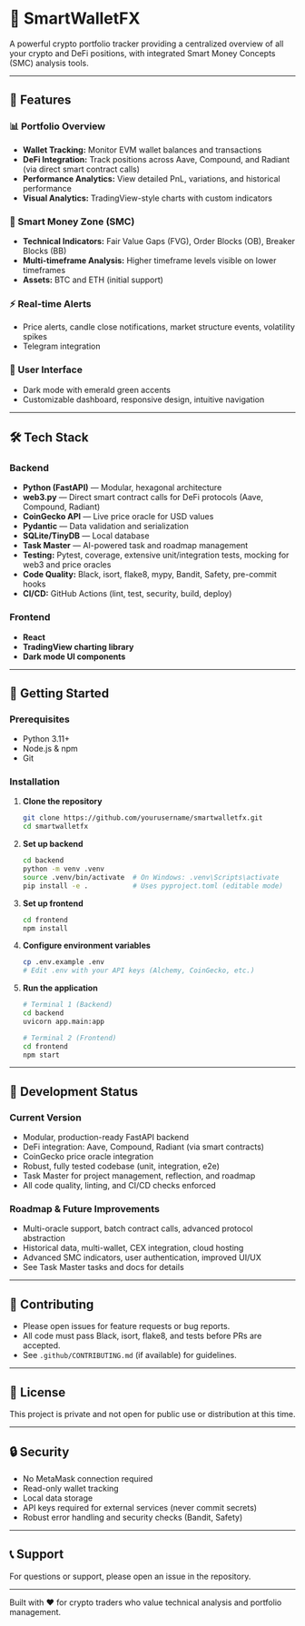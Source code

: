 # 🧠 SmartWalletFX

A powerful crypto portfolio tracker providing a centralized overview of all your crypto and DeFi positions, with integrated Smart Money Concepts (SMC) analysis tools.

---

## 🌟 Features

### 📊 Portfolio Overview
- **Wallet Tracking:** Monitor EVM wallet balances and transactions
- **DeFi Integration:** Track positions across Aave, Compound, and Radiant (via direct smart contract calls)
- **Performance Analytics:** View detailed PnL, variations, and historical performance
- **Visual Analytics:** TradingView-style charts with custom indicators

### 🎯 Smart Money Zone (SMC)
- **Technical Indicators:** Fair Value Gaps (FVG), Order Blocks (OB), Breaker Blocks (BB)
- **Multi-timeframe Analysis:** Higher timeframe levels visible on lower timeframes
- **Assets:** BTC and ETH (initial support)

### ⚡ Real-time Alerts
- Price alerts, candle close notifications, market structure events, volatility spikes
- Telegram integration

### 🎨 User Interface
- Dark mode with emerald green accents
- Customizable dashboard, responsive design, intuitive navigation

---

## 🛠 Tech Stack

### Backend
- **Python (FastAPI)** — Modular, hexagonal architecture
- **web3.py** — Direct smart contract calls for DeFi protocols (Aave, Compound, Radiant)
- **CoinGecko API** — Live price oracle for USD values
- **Pydantic** — Data validation and serialization
- **SQLite/TinyDB** — Local database
- **Task Master** — AI-powered task and roadmap management
- **Testing:** Pytest, coverage, extensive unit/integration tests, mocking for web3 and price oracles
- **Code Quality:** Black, isort, flake8, mypy, Bandit, Safety, pre-commit hooks
- **CI/CD:** GitHub Actions (lint, test, security, build, deploy)

### Frontend
- **React**
- **TradingView charting library**
- **Dark mode UI components**

---

## 🚀 Getting Started

### Prerequisites
- Python 3.11+
- Node.js & npm
- Git

### Installation

1. **Clone the repository**
   ```bash
   git clone https://github.com/yourusername/smartwalletfx.git
   cd smartwalletfx
   ```

2. **Set up backend**
   ```bash
   cd backend
   python -m venv .venv
   source .venv/bin/activate  # On Windows: .venv\Scripts\activate
   pip install -e .           # Uses pyproject.toml (editable mode)
   ```

3. **Set up frontend**
   ```bash
   cd frontend
   npm install
   ```

4. **Configure environment variables**
   ```bash
   cp .env.example .env
   # Edit .env with your API keys (Alchemy, CoinGecko, etc.)
   ```

5. **Run the application**
   ```bash
   # Terminal 1 (Backend)
   cd backend
   uvicorn app.main:app

   # Terminal 2 (Frontend)
   cd frontend
   npm start
   ```

---

## 📝 Development Status

### Current Version
- Modular, production-ready FastAPI backend
- DeFi integration: Aave, Compound, Radiant (via smart contracts)
- CoinGecko price oracle integration
- Robust, fully tested codebase (unit, integration, e2e)
- Task Master for project management, reflection, and roadmap
- All code quality, linting, and CI/CD checks enforced

### Roadmap & Future Improvements
- Multi-oracle support, batch contract calls, advanced protocol abstraction
- Historical data, multi-wallet, CEX integration, cloud hosting
- Advanced SMC indicators, user authentication, improved UI/UX
- See Task Master tasks and docs for details

---

## 🤝 Contributing

- Please open issues for feature requests or bug reports.
- All code must pass Black, isort, flake8, and tests before PRs are accepted.
- See `.github/CONTRIBUTING.md` (if available) for guidelines.

---

## 📜 License

This project is private and not open for public use or distribution at this time.

---

## 🔒 Security

- No MetaMask connection required
- Read-only wallet tracking
- Local data storage
- API keys required for external services (never commit secrets)
- Robust error handling and security checks (Bandit, Safety)

---

## 📞 Support

For questions or support, please open an issue in the repository.

---

Built with ❤️ for crypto traders who value technical analysis and portfolio management.
